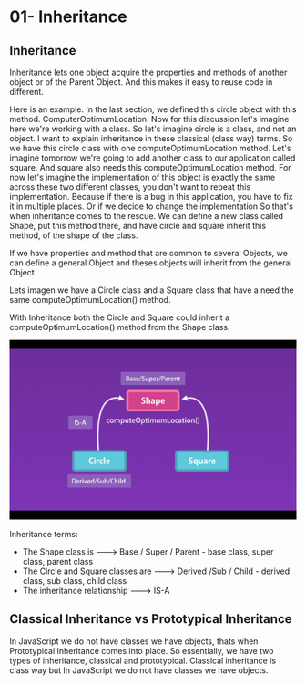 # 01- Inheritance

## Inheritance

Inheritance lets one object acquire the properties and methods of another object or of the Parent Object.
And this makes it easy to reuse code in different.

Here is an example. In the last section, we defined this circle object with this method. ComputerOptimumLocation. 
Now for this discussion let's imagine here we're working with a class. So let's imagine circle is a class, and not an object.
I want to explain inheritance in these classical (class way) terms.
So we have this circle class with one computeOptimumLocation method. Let's imagine tomorrow we're going to add another class
to our application called square. And square also needs this computeOptimumLocation method. 
For now let's imagine the implementation of this object is exactly the same across these two different classes, 
you don't want to repeat this implementation.
Because if there is a bug in this application, you have to fix it in multiple places. Or if we decide to change the implementation
So that's when inheritance comes to the rescue. We can define a new class called Shape, put this method there, 
and have circle and square inherit this method, of the shape of the class.

If we have properties and method that are common to several Objects, we can define a general Object and theses objects will inherit from the general Object.

Lets imagen we have a Circle class and a Square class that have a need the same computeOptimumLocation() method.

With Inheritance both the Circle and Square could inherit a computeOptimumLocation() method from the Shape class.

![Inheritance](./images/01-01.png "Inheritance Diagram")

Inheritance terms:

- The Shape class is ---> Base / Super / Parent  - base class, super class, parent class
- The Circle and Square classes are ---> Derived /Sub / Child - derived class, sub class, child class
- The inheritance relationship ---> IS-A

## Classical Inheritance vs Prototypical Inheritance

In JavaScript we do not have classes we have objects, thats when Prototypical Inheritance comes into place.
So essentially, we have two types of inheritance, classical and prototypical.
Classical inheritance is class way but In JavaScript we do not have classes we have objects.

